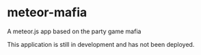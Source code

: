 # meteor-mafia
A meteor.js app based on the party game mafia

This application is still in development and has not been deployed.

